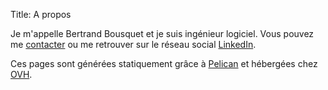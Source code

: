 Title: A propos

Je m'appelle Bertrand Bousquet et je suis ingénieur logiciel. Vous pouvez me [contacter](mailto:me@bertrand-bousquet.info) ou me retrouver sur le réseau social [LinkedIn](http://fr.linkedin.com/in/bertrandbousquet).

Ces pages sont générées statiquement grâce à [Pelican](http://blog.getpelican.com/) et hébergées chez [OVH](https://www.ovh.com/fr/index.xml).
